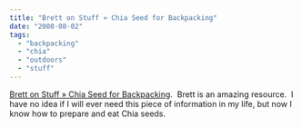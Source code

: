 ```yaml
---
title: "Brett on Stuff » Chia Seed for Backpacking"
date: "2008-08-02"
tags: 
  - "backpacking"
  - "chia"
  - "outdoors"
  - "stuff"
---
```


[Brett on Stuff » Chia Seed for Backpacking](http://www.brettonstuff.com/index.php/backpacking/chia-seed-for-backpacking/).  Brett is an amazing resource.  I have no idea if I will ever need this piece of information in my life, but now I know how to prepare and eat Chia seeds.
